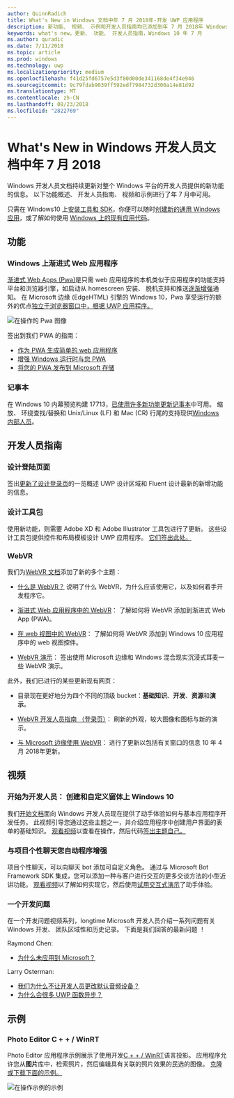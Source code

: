 ```yaml
---
author: QuinnRadich
title: What's New in Windows 文档中年 7 月 2018年-开发 UWP 应用程序
description: 新功能、 视频、 示例和开发人员指南均已添加到年 7 月 2018年 Windows 10 开发人员文档。
keywords: what's new，更新、 功能、 开发人员指南，Windows 10 年 7 月
ms.author: quradic
ms.date: 7/11/2018
ms.topic: article
ms.prod: windows
ms.technology: uwp
ms.localizationpriority: medium
ms.openlocfilehash: f41d25fd6757e5d3f80d00de341168de4f34e946
ms.sourcegitcommit: 9c79fdab9039ff592edf7984732d300a14e81d92
ms.translationtype: MT
ms.contentlocale: zh-CN
ms.lasthandoff: 08/23/2018
ms.locfileid: "2822769"
---
```

# <a name="whats-new-in-the-windows-developer-docs-in-july-2018"></a>What's New in Windows 开发人员文档中年 7 月 2018

Windows 开发人员文档持续更新对整个 Windows 平台的开发人员提供的新功能的信息。 以下功能概述、 开发人员指南、 视频和示例进行了年 7 月中可用。

只需在 Windows10 上[安装工具和 SDK](http://go.microsoft.com/fwlink/?LinkId=821431)，你便可以随时[创建新的通用 Windows 应用](../get-started/create-uwp-apps.md)，或了解如何使用 [Windows 上的现有应用代码](../porting/index.md)。

## <a name="features"></a>功能

### <a name="progressive-web-apps-on-windows"></a>Windows 上渐进式 Web 应用程序

[渐进式 Web Apps (Pwa)](https://developer.microsoft.com/windows/pwa)是只需 web 应用程序的本机类似于应用程序的功能支持平台和浏览器引擎，如启动从 homescreen 安装、 脱机支持和推送[逐渐增强](https://wikipedia.org/wiki/Progressive_enhancement)通知。 在 Microsoft 边缘 (EdgeHTML) 引擎的 Windows 10，Pwa 享受运行的额外的优点[独立于浏览器窗口中，根据 UWP 应用程序。](https://docs.microsoft.com/microsoft-edge/progressive-web-apps/windows-features)

![在操作的 Pwa 图像](images/progressive-web-apps.jpg)

签出到我们 PWA 的指南：

* [作为 PWA 生成简单的 web 应用程序](https://docs.microsoft.com/microsoft-edge/progressive-web-apps/get-started)
* [增强 Windows 运行时与您 PWA](https://docs.microsoft.com/en-us/microsoft-edge/progressive-web-apps/windows-features)
* [将您的 PWA 发布到 Microsoft 存储](https://docs.microsoft.com/microsoft-edge/progressive-web-apps/microsoft-store)

### <a name="notepad"></a>记事本

在 Windows 10 内幕预览构建 17713，[已使用许多新功能更新记事本](http://aka.ms/ant-man)中可用。 缩放、 环绕查找/替换和 Unix/Linux (LF) 和 Mac (CR) 行尾的支持现供[Windows 内部人员](https://insider.windows.com/)。 

## <a name="developer-guidance"></a>开发人员指南

### <a name="design-landing-page"></a>设计登陆页面

签出[更新了设计登录页](https://developer.microsoft.com/windows/apps/design)的一览概述 UWP 设计区域和 Fluent 设计最新的新增功能的信息。

### <a name="design-toolkits"></a>设计工具包

使用新功能，则需要 Adobe XD 和 Adobe Illustrator 工具包进行了更新。 这些设计工具包提供控件和布局模板设计 UWP 应用程序。 [它们签出此处。](../design/downloads/index.md)

### <a name="webvr"></a>WebVR

我们为[WebVR 文档](https://docs.microsoft.com/microsoft-edge/webvr/
)添加了新的多个主题：

* [什么是 WebVR？](https://docs.microsoft.com/microsoft-edge/webvr/what-is-webvr
) 说明了什么 WebVR，为什么应该使用它，以及如何着手开发程序它。

* [渐进式 Web 应用程序中的 WebVR](https://docs.microsoft.com/microsoft-edge/webvr/webvr-in-pwas)： 了解如何将 WebVR 添加到渐进式 Web App (PWA)。

* [在 web 视图中的 WebVR](https://docs.microsoft.com/microsoft-edge/webvr/webvr-in-webview)： 了解如何将 WebVR 添加到 Windows 10 应用程序中的 web 视图控件。

* [WebVR 演示](https://docs.microsoft.com/microsoft-edge/webvr/demos)： 签出使用 Microsoft 边缘和 Windows 混合现实沉浸式耳麦一些 WebVR 演示。

此外，我们已进行的某些更新现有网页：

* 目录现在更好地分为四个不同的顶级 bucket：**基础知识**、**开发**、**资源**和**演示**。

* [WebVR 开发人员指南 （登录页）](https://docs.microsoft.com/microsoft-edge/webvr/)： 刷新的外观，较大图像和图标与新的演示。

* [与 Microsoft 边缘使用 WebVR](https://docs.microsoft.com/microsoft-edge/webvr/webvr-with-edge)： 进行了更新以包括有关窗口的信息 10 年 4 月 2018年更新。

## <a name="videos"></a>视频

### <a name="get-started-for-devs-create-and-customize-a-form-on-windows-10"></a>开始为开发人员： 创建和自定义窗体上 Windows 10

我们[开始文档](../get-started/index.md)面向 Windows 开发人员现在提供了动手体验如何与基本应用程序开发任务。 此视频引导您通过这些主题之一，并介绍应用程序中创建用户界面的表单的基础知识。 [观看视频](https://www.youtube.com/watch?v=AgngKzq4hKI&feature=youtu.be)以查看在操作，然后代码[签出主题自己。](http://aka.ms/CreateForms)

### <a name="enhance-your-bot-with-project-personality-chat"></a>与项目个性聊天您自动程序增强

项目个性聊天，可以向聊天 bot 添加可自定义角色。 通过与 Microsoft Bot Framework SDK 集成，您可以添加一种与客户进行交互的更多交谈方法的小型近讲功能。 [观看视频](https://www.youtube.com/watch?v=5C_uD8g2QKg&feature=youtu.be)以了解如何实现它，然后使用[试用交互式演示](http://aka.ms/PersonalityChat)了动手体验。

### <a name="one-dev-question"></a>一个开发问题

在一个开发问题视频系列，longtime Microsoft 开发人员介绍一系列问题有关 Windows 开发、 团队区域性和历史记录。 下面是我们回答的最新问题 ！

Raymond Chen:

* [为什么未应用到 Microsoft？](https://www.youtube.com/watch?v=oL8ymamkEMU&feature=youtu.be)

Larry Osterman:

* [我们为什么不让开发人员更改默认音频设备？](https://www.youtube.com/watch?v=6aNUoVfbnmg&feature=youtu.be)
* [为什么会很多 UWP 函数异步？](https://www.youtube.com/watch?v=5M724QIy1Mk&feature=youtu.be)

## <a name="samples"></a>示例

### <a name="photo-editor-cwinrt"></a>Photo Editor C + + / WinRT

Photo Editor 应用程序示例展示了使用开发[C + + / WinRT](../cpp-and-winrt-apis/intro-to-using-cpp-with-winrt.md)语言投影。 应用程序允许您从**图片**库中，检索照片，然后编辑具有关联的照片效果的民选的图像。 [克隆或下载下面的示例。](https://github.com/Microsoft/Windows-appsample-photo-editor)

![在操作示例的示例](images/photo-editor-banner.png)
